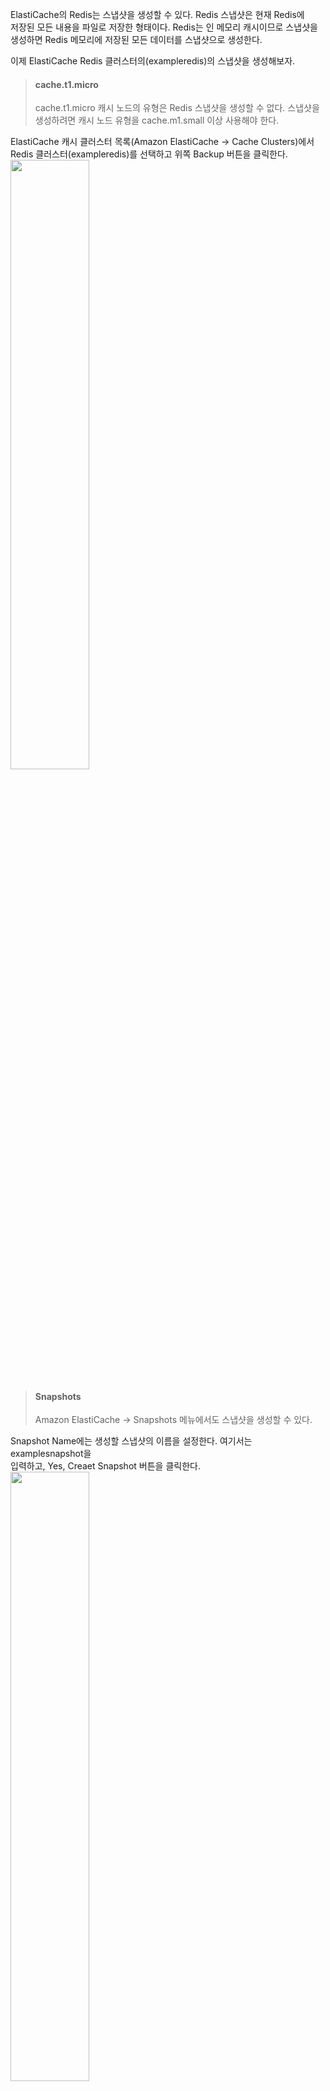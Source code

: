 ElastiCache의 Redis는 스냅샷을 생성할 수 있다. Redis 스냅샷은 현재 Redis에  
저장된 모든 내용을 파일로 저장한 형태이다. Redis는 인 메모리 캐시이므로 스냅샷을  
생성하면 Redis 메모리에 저장된 모든 데이터를 스냅샷으로 생성한다.  
    
이제 ElastiCache Redis 클러스터의(exampleredis)의 스냅샷을 생성해보자.   
  
> #### <Warning> cache.t1.micro  
> cache.t1.micro 캐시 노드의 유형은 Redis 스냅샷을 생성할 수 없다. 스냅샷을  
> 생성하려면 캐시 노드 유형을 cache.m1.small 이상 사용해야 한다.   
  
ElastiCache 캐시 클러스터 목록(Amazon ElastiCache -> Cache Clusters)에서   
Redis 클러스터(exampleredis)를 선택하고 위쪽 Backup 버튼을 클릭한다.  
<img src="https://user-images.githubusercontent.com/33191974/157261852-bcc5f0eb-57bf-4aff-b746-fef8dbc1f365.png" width="50%" height="50%"/>  
  
> #### <Note> Snapshots  
> Amazon ElastiCache -> Snapshots 메뉴에서도 스냅샷을 생성할 수 있다.   
  
Snapshot Name에는 생성할 스냅샷의 이름을 설정한다. 여기서는 examplesnapshot을   
입력하고, Yes, Creaet Snapshot 버튼을 클릭한다.   
<img src="https://user-images.githubusercontent.com/33191974/157262490-b490570d-71d2-4c2f-ad70-41fc5cad1d7b.png" width="50%" height="50%"/>  
  
ElastiCache 스냅샷 목록(Amazon ElastiCache -> Snapshots)으로 이동한다.  
스냅샷 목록에 Redis 스냅샷(examplesnapshot)이 생성 중이다. 완전히 생성되기까지   
약 2 ~ 3분 정도 소요된다.  
    
Status가 available로 표시되면 생성이 완료된 것이며 이 스냅샷으로 Redis 캐시  
노드를 생성할 수 있다(2014년 8월 기준으로 ElastiCache Redis 스냅샷은 다른   
리전으로 복사할 수 없고, 같은 리전에서만 복사할 수 있다).
<img src="https://user-images.githubusercontent.com/33191974/157263209-8087b09b-46dd-4a53-b794-747d7c5bcb81.png" width="50%" height="50%"/>   
  
  

  
  
  
  

  




















